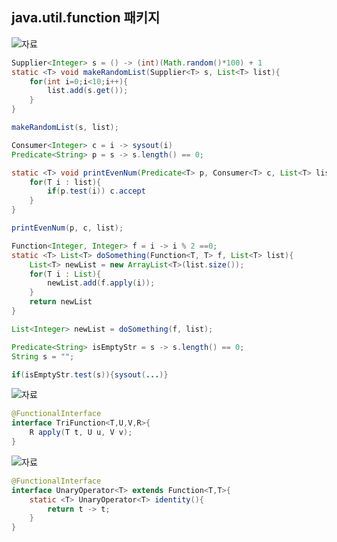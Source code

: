 ## java.util.function 패키지

![자료](https://github.com/kps990515/Spring/blob/main/3%EC%9E%A5/Validation.png)

```java
Supplier<Integer> s = () -> (int)(Math.random()*100) + 1
static <T> void makeRandomList(Supplier<T> s, List<T> list){
    for(int i=0;i<10;i++){
        list.add(s.get());
    }
}

makeRandomList(s, list);
```

```java
Consumer<Integer> c = i -> sysout(i)
Predicate<String> p = s -> s.length() == 0;

static <T> void printEvenNum(Predicate<T> p, Consumer<T> c, List<T> list){
    for(T i : list){
        if(p.test(i)) c.accept
    }
}

printEvenNum(p, c, list);
```

```java
Function<Integer, Integer> f = i -> i % 2 ==0;
static <T> List<T> doSomething(Function<T, T> f, List<T> list){
    List<T> newList = new ArrayList<T>(list.size());
    for(T i : List){
        newList.add(f.apply(i));
    }
    return newList
}

List<Integer> newList = doSomething(f, list);

```

```java
Predicate<String> isEmptyStr = s -> s.length() == 0;
String s = "";

if(isEmptyStr.test(s)){sysout(...)}
```

![자료](https://github.com/kps990515/Spring/blob/main/3%EC%9E%A5/Validation.png)
```java
@FunctionalInterface
interface TriFunction<T,U,V,R>{
    R apply(T t, U u, V v);
}
```

![자료](https://github.com/kps990515/Spring/blob/main/3%EC%9E%A5/Validation.png)
```java
@FunctionalInterface
interface UnaryOperator<T> extends Function<T,T>{
    static <T> UnaryOperator<T> identity(){
        return t -> t;
    }
}
```


